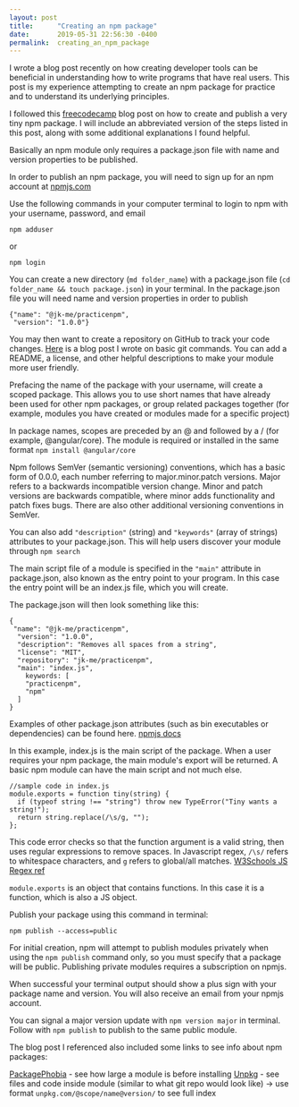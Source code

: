 ```yaml
---
layout: post
title:      "Creating an npm package"
date:       2019-05-31 22:56:30 -0400
permalink:  creating_an_npm_package
---
```



I wrote a blog post recently on how creating developer tools can be beneficial in understanding how to write programs that have real users. This post is my experience attempting to create an npm package for practice and to understand its underlying principles.

I followed this [freecodecamp](https://www.freecodecamp.org/news/how-to-make-a-beautiful-tiny-npm-package-and-publish-it-2881d4307f78/) blog post on how to create and publish a very tiny npm package. I will include an abbreviated version of the steps listed in this post, along with some additional explanations I found helpful.

Basically an npm module only requires a package.json file with name and version properties to be published.

In order to publish an npm package, you will need to sign up for an npm account at [npmjs.com](http://npmjs.com)

Use the following commands in your computer terminal to login to npm with your username, password, and email
```
npm adduser
```
or 
```
npm login
```

You can create a new directory (`md folder_name`) with a package.json file (`cd folder_name && touch package.json`) in your terminal. In the package.json file you will need name and version properties in order to publish

```
{"name": "@jk-me/practicenpm",
 "version": "1.0.0"}
```

You may then want to create a repository on GitHub to track your code changes. [Here](http://jellyjen.com/git_cheat_sheet) is a blog post I wrote on basic git commands. You can add a README, a license, and other helpful descriptions to make your module more user friendly.

Prefacing the name of the package with your username, will create a scoped package. This allows you to use short names that have already been used for other npm packages, or group related packages together (for example, modules you have created or modules made for a specific project)

In package names, scopes are preceded by an @ and followed by a / (for example, @angular/core). The module is required or installed in the same format `npm install @angular/core`

Npm follows SemVer (semantic versioning) conventions, which has a basic form of 0.0.0, each number referring to major.minor.patch versions. Major refers to a backwards incompatible version change. Minor and patch versions are backwards compatible, where minor adds functionality and patch fixes bugs. There are also other additional versioning conventions in SemVer. 

You can also add `"description"` (string) and `"keywords"` (array of strings) attributes to your package.json. This will help users discover your module through `npm search`

The main script file of a module is specified in the `"main"` attribute in package.json, also known as the entry point to your program. In this case the entry point will be an index.js file, which you will create.

The package.json will then look something like this:

```
{
 "name": "@jk-me/practicenpm",
  "version": "1.0.0",
  "description": "Removes all spaces from a string",
  "license": "MIT",
  "repository": "jk-me/practicenpm",
  "main": "index.js",
	keywords: [
    "practicenpm",
    "npm"
  ]
}
```

Examples of other package.json attributes (such as bin executables or dependencies) can be found here. [npmjs docs](https://docs.npmjs.com/files/package.json#main)

In this example, index.js is the main script of the package. When a user requires your npm package, the main module's export will be returned. A basic npm module can have the main script and not much else. 

```
//sample code in index.js
module.exports = function tiny(string) {
  if (typeof string !== "string") throw new TypeError("Tiny wants a string!");
  return string.replace(/\s/g, "");
};
```
This code error checks so that the function argument is a valid string, then uses regular expressions to remove spaces. In Javascript regex, `/\s/` refers to whitespace characters, and `g` refers to global/all matches. [W3Schools JS Regex ref](https://www.w3schools.com/js/js_regexp.asp)

`module.exports` is an object that contains functions. In this case it is a function, which is also a JS object. 

Publish your package using this command in terminal:

```npm publish --access=public```

For initial creation, npm will attempt to publish modules privately when using the `npm publish` command only, so you must specify that a package will be public. Publishing private modules requires a subscription on npmjs.

When successful your terminal output should show a plus sign with your package name and version. You will also receive an email from your npmjs account.

You can signal a major version update with `npm version major` in terminal.
Follow with `npm publish` to publish to the same public module.

The blog post I referenced also included some links to see info about npm packages:

[PackagePhobia](https://packagephobia.now.sh/ ) - see how large a module is before installing
[Unpkg](https://unpkg.com/) - see files and code inside module (similar to what git repo would look like) -> use format `unpkg.com/@scope/name@version/` to see full index




